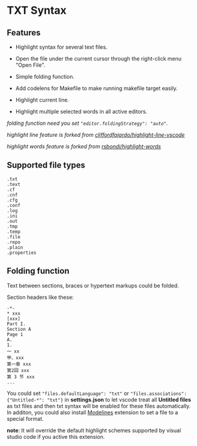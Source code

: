 # TXT Syntax

## Features

- Highlight syntax for several text files.

- Open the file under the current cursor through the right-click menu "Open File".

- Simple folding function.

- Add codelens for Makefile to make running makefile target easily.

- Highlight current line.

- Highlight multiple selected words in all active editors.

*folding function need you set `"editor.foldingStrategy": "auto"`.*

*highlight line feature is forked from [cliffordfajardo/highlight-line-vscode](https://github.com/cliffordfajardo/highlight-line-vscode)*

*highlight words feature is forked from [rsbondi/highlight-words](https://github.com/rsbondi/highlight-words)*

## Supported file types

```
.txt
.text
.cf
.cnf
.cfg
.conf
.log
.ini
.out
.tmp
.temp
.file
.repo
.plain
.properties
```

## Folding function

Text between sections, braces or hypertext markups could be folded.

Section headers like these:

```
-*-
* xxx
[xxx]
Part I.
Section A
Page 1
A. 
1. 
一 xx
甲、xxx
第一章 xxx
第2回 xxx
第 3 节 xxx
...
```

You could set `"files.defaultLanguage": "txt"` or `"files.associations": {"Untitled-*": "txt"}` in **settings.json** to let vscode treat all **Untitled files** as txt files and then txt syntax will be enabled for these files automatically.
In additon, you could also install [Modelines](https://marketplace.visualstudio.com/items?itemName=chrislajoie.vscode-modelines) extension to set a file to a special format.

**note**: It will override the default highlight schemes supported by visual studio code if you active this extension.
